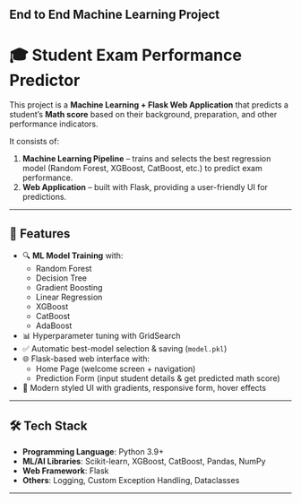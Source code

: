 ## End to End Machine Learning Project

# 🎓 Student Exam Performance Predictor

This project is a **Machine Learning + Flask Web Application** that predicts a student’s **Math score** based on their background, preparation, and other performance indicators.  

It consists of:
1. **Machine Learning Pipeline** – trains and selects the best regression model (Random Forest, XGBoost, CatBoost, etc.) to predict exam performance.
2. **Web Application** – built with Flask, providing a user-friendly UI for predictions.

---

## 🚀 Features
- 🔍 **ML Model Training** with:
  - Random Forest
  - Decision Tree
  - Gradient Boosting
  - Linear Regression
  - XGBoost
  - CatBoost
  - AdaBoost
- 📊 Hyperparameter tuning with GridSearch
- ✅ Automatic best-model selection & saving (`model.pkl`)
- 🌐 Flask-based web interface with:
  - Home Page (welcome screen + navigation)
  - Prediction Form (input student details & get predicted math score)
- 🎨 Modern styled UI with gradients, responsive form, hover effects

---

## 🛠️ Tech Stack
- **Programming Language**: Python 3.9+
- **ML/AI Libraries**: Scikit-learn, XGBoost, CatBoost, Pandas, NumPy
- **Web Framework**: Flask
- **Others**: Logging, Custom Exception Handling, Dataclasses

---



